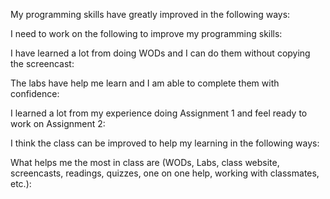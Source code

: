 My programming skills have greatly improved in the following ways:

I need to work on the following to improve my programming skills:

I have learned a lot from doing WODs and I can do them without copying the screencast:

The labs have help me learn and I am able to complete them with confidence:

I learned a lot from my experience doing Assignment 1 and feel ready to work on Assignment 2:

I think the class can be improved to help my learning in the following ways:

What helps me the most in class are (WODs, Labs, class website, screencasts, readings, quizzes, one on one help, working with classmates, etc.):
